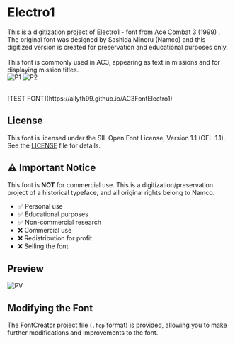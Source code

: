 # Electro1
This is a digitization project of Electro1 - font from Ace Combat 3 (1999) . <br>
The original font was designed by  Sashida Minoru (Namco) and this digitized version is created for preservation and educational purposes only.<br>
<br>
This font is commonly used in AC3, appearing as  text in missions and for displaying mission titles.
<br>
![P1](https://ailyth99.github.io/pic/electro1original.png)
![P2](https://ailyth99.github.io/AC3FontElectro1/electro1menu.png)

<br>
[TEST FONT](https://ailyth99.github.io/AC3FontElectro1)


## License

This font is licensed under the SIL Open Font License, Version 1.1 (OFL-1.1).
See the [LICENSE](SIL_OPL) file for details.

## ⚠️ Important Notice

This font is **NOT** for commercial use. This is a digitization/preservation project of a historical typeface, and all original rights belong to Namco.

- ✅ Personal use
- ✅ Educational purposes
- ✅ Non-commercial research
- ❌ Commercial use
- ❌ Redistribution for profit
- ❌ Selling the font

## Preview
![PV](https://ailyth99.github.io/pic/electro1.png)

## Modifying the Font
The FontCreator project file (`.fcp` format) is provided, allowing you to make further modifications and improvements to the font.


